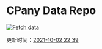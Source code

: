 # CPany Data Repo

[![Fetch data](https://github.com/yjl9903/CPany/actions/workflows/fetch.yml/badge.svg)](https://github.com/yjl9903/CPany/actions/workflows/fetch.yml)

<!-- START_SECTION: update_time -->
更新时间：[2021-10-02 22:39](https://www.timeanddate.com/worldclock/fixedtime.html?msg=Fetch+data&iso=20211002T223937&p1=237)
<!-- END_SECTION: update_time -->
